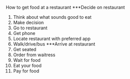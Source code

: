 How to get food at a restaurant
***Decide on restaurant
1. Think about what sounds good to eat
2. Make decision
3. Go to restaurant
4. Get phone
5. Locate restaurant with preferred app
6. Walk/drive/bus
***Arrive at restaurant
  1. Get seated
  2. Order from waitress
  3. Wait for food
  4. Eat your food
  5. Pay for food
